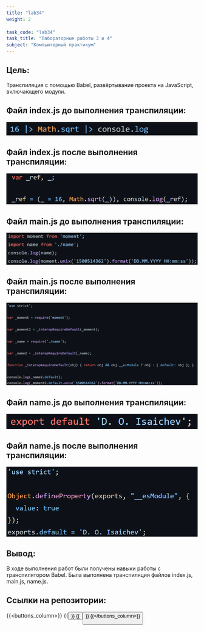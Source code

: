 ```yaml
---
title: "lab34"
weight: 2

task_code: "lab34"
task_title: "Лабораторные работы 3 и 4"
subject: "Компьютерный практикум"
---
```


## Цель:

Транспиляция с помощью Babel, развёртывание проекта на JavaScript, включающего модули.

## Файл index.js до выполнения транспиляции:

![index.js before Babel](./lab3-4-screenshots/index-before.png)

## Файл index.js после выполнения транспиляции:

![index.js after Babel](./lab3-4-screenshots/index-after.png)

## Файл main.js до выполнения транспиляции:

![main.js before Babel](./lab3-4-screenshots/main-before.png)

## Файл main.js после выполнения транспиляции:

![main.js after Babel](./lab3-4-screenshots/main-after.png)

## Файл name.js до выполнения транспиляции:

![name.js before Babel](./lab3-4-screenshots/name-before.png)

## Файл name.js после выполнения транспиляции:

![name.js before Babel](./lab3-4-screenshots/name-after.png)

## Вывод:

В ходе выполнения работ были получены навыки работы с транспилятором Babel. Была выполнена транспиляция файлов index.js, main.js, name.js.  

## Ссылки на репозитории:
{{<buttons_column>}}
    {{<button text="Репозиторий с результатами выполнения лабораторной работы 3" link="https://github.com/DanilaIsaichev/CPLab3-4/tree/main/Lab3">}}
    {{<button text="Репозиторий с результатами выполнения лабораторной работы 4" link="https://github.com/DanilaIsaichev/CPLab3-4/tree/main/Lab4">}}
{{</buttons_column>}}
